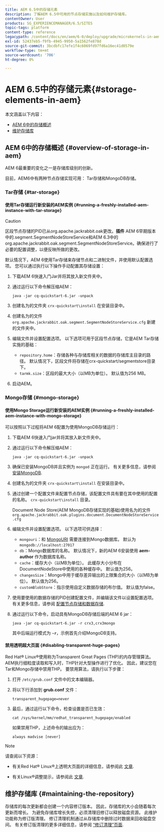 ```yaml
---
title: AEM 6.5中的存储元素
description: 了解AEM 6.5中可用的节点存储实施以及如何维护存储库。
contentOwner: User
products: SG_EXPERIENCEMANAGER/6.5/SITES
topic-tags: platform
content-type: reference
legacypath: /content/docs/en/aem/6-0/deploy/upgrade/microkernels-in-aem-6-0
exl-id: 52437eb5-f9fb-4945-9950-5a1562fe878d
source-git-commit: 3bcdbfc17efe1f4c6069fd97fd6a16ec41d0579e
workflow-type: tm+mt
source-wordcount: '706'
ht-degree: 0%

---
```


# AEM 6.5中的存储元素{#storage-elements-in-aem}

本文涵盖以下内容：

* [AEM 6中的存储概述](/help/sites-deploying/storage-elements-in-aem-6.md#overview-of-storage-in-aem)
* [维护存储库](/help/sites-deploying/storage-elements-in-aem-6.md#maintaining-the-repository)

## AEM 6中的存储概述 {#overview-of-storage-in-aem}

AEM 6最重要的变化之一是存储库级别的创新。

目前，AEM6中有两种节点存储实现可用： Tar存储和MongoDB存储。

### Tar存储 {#tar-storage}

#### 使用Tar存储运行新安装的AEM实例 {#running-a-freshly-installed-aem-instance-with-tar-storage}

>[!CAUTION]
>
>区段节点存储的PID已从org.apache.jackrabbit.oak更改。**插件** AEM 6早期版本中的.segment.SegmentNodeStoreService和AEM 6.3中的org.apache.jackrabbit.oak.segment.SegmentNodeStoreService。确保进行了必要的配置调整，以便反映所做的更改。

默认情况下，AEM 6使用Tar存储来存储节点和二进制文件，并使用默认配置选项。 您可以通过执行以下操作手动配置其存储设置：

1. 下载AEM 6快速入门Jar并将其放入新文件夹中。
1. 通过运行以下命令解压缩AEM：

   `java -jar cq-quickstart-6.jar -unpack`

1. 创建名为的文件夹 `crx-quickstart\install` 在安装目录中。

1. 创建名为的文件 `org.apache.jackrabbit.oak.segment.SegmentNodeStoreService.cfg` 新建的文件夹中。

1. 编辑文件并设置配置选项。 以下选项可用于区段节点存储，它是AEM Tar存储实施的基础：

   * `repository.home`：存储各种与存储库相关的数据的存储库主目录的路径。 默认情况下，区段文件将存储在crx-quickstart/segmentstore目录下。
   * `tarmk.size`：区段的最大大小（以MB为单位）。 默认值为256 MB。

1. 启动AEM。

### Mongo存储 {#mongo-storage}

#### 使用Mongo Storage运行新安装的AEM实例 {#running-a-freshly-installed-aem-instance-with-mongo-storage}

可以按照以下过程将AEM 6配置为使用MongoDB存储运行：

1. 下载AEM 6快速入门jar并将其放入新文件夹中。
1. 通过运行以下命令解压缩AEM：

   `java -jar cq-quickstart-6.jar -unpack`

1. 确保已安装MongoDB并且实例为 `mongod` 正在运行。 有关更多信息，请参阅 [安装MongoDB](https://docs.mongodb.org/manual/installation/).
1. 创建名为的文件夹 `crx-quickstart\install` 在安装目录中。
1. 通过创建一个配置文件来配置节点存储，该配置文件具有要在其中使用的配置的名称。 `crx-quickstart\install` 目录。

   Document Node Store(AEM MongoDB存储实现的基础)使用名为的文件 `org.apache.jackrabbit.oak.plugins.document.DocumentNodeStoreService.cfg`

1. 编辑文件并设置配置选项。 以下选项可供选择：

   * `mongouri`：和 [MongoURI](https://docs.mongodb.org/manual/reference/connection-string/) 需要连接到Mongo数据库。 默认为 `mongodb://localhost:27017`
   * `db`：Mongo数据库的名称。 默认情况下，新的AEM 6安装使用 **aem-author** 作为数据库名称。
   * `cache`：缓存大小（以MB为单位）。 此缓存大小分布在DocumentNodeStore中使用的各种缓存中。 默认值为256。
   * `changesSize`：Mongo中用于缓存差异输出的上限集合的大小（以MB为单位）。 默认值为256。
   * `customBlobStore`：指示使用自定义数据存储的布尔值。 默认值为false。

1. 使用要使用的数据存储的PID创建配置文件，并编辑该文件以设置配置选项。 有关更多信息，请参阅 [配置节点存储和数据存储](/help/sites-deploying/data-store-config.md).

1. 通过运行以下命令，启动具有MongoDB存储后端的AEM 6 jar：

   ```shell
   java -jar cq-quickstart-6.jar -r crx3,crx3mongo
   ```

   其中后端运行模式为 **`-r`**，示例首先介绍MongoDB支持。

#### 禁用透明超大页面 {#disabling-transparent-huge-pages}

Red Hat® Linux®使用称为Transparent Great Pages (THP)的内存管理算法。 AEM执行细粒度读取和写入时，THP针对大型操作进行了优化。 因此，建议您在Tar和Mongo存储中禁用THP。 要禁用算法，请执行以下步骤：

1. 打开 `/etc/grub.conf` 文件中的文本编辑器。
1. 将以下行添加到 **grub.conf** 文件：

   ```
   transparent_hugepage=never
   ```

1. 最后，通过运行以下命令，检查设置是否已生效：

   ```
   cat /sys/kernel/mm/redhat_transparent_hugepage/enabled
   ```

   如果禁用THP，上述命令的输出应为：

   ```
   always madvise [never]
   ```

>[!NOTE]
>
>请查阅以下资源：
>
>* 有关Red Hat® Linux®上透明大页面的详细信息，请参阅此 [文章](https://access.redhat.com/solutions/46111).
* 有关Linux®调整提示，请参阅此 [文章](https://experienceleague.adobe.com/docs/experience-manager-65/deploying/configuring/configuring-performance.html).
>

## 维护存储库 {#maintaining-the-repository}

存储库的每次更新都会创建一个内容修订版本。 因此，存储库的大小会随着每次更新而增长。 为避免存储库增长失控，必须清理旧修订以释放磁盘资源。 此维护功能称为修订版清理。 修订清理机制通过从存储库中删除过时数据来回收磁盘空间。 有关修订版清理的更多详细信息，请参阅 [“修订清理”页面](/help/sites-deploying/revision-cleanup.md).

